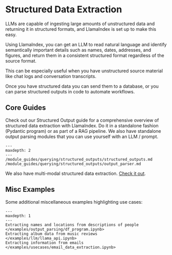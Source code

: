 # Structured Data Extraction

LLMs are capable of ingesting large amounts of unstructured data and returning it in structured formats, and LlamaIndex is set up to make this easy.

Using LlamaIndex, you can get an LLM to read natural language and identify semantically important details such as names, dates, addresses, and figures, and return them in a consistent structured format regardless of the source format.

This can be especially useful when you have unstructured source material like chat logs and conversation transcripts.

Once you have structured data you can send them to a database, or you can parse structured outputs in code to automate workflows.

## Core Guides

Check out our Structured Output guide for a comprehensive overview of structured data extraction with LlamaIndex. Do it in a standalone fashion (Pydantic program) or as part of a RAG pipeline. We also have standalone output parsing modules that you can use yourself with an LLM / prompt.

```{toctree}
---
maxdepth: 2
---
/module_guides/querying/structured_outputs/structured_outputs.md
/module_guides/querying/structured_outputs/output_parser.md
```

We also have multi-modal structured data extraction. [Check it out](../use_cases/multimodal.md#simple-evaluation-of-multi-modal-rag).

## Misc Examples

Some additional miscellaneous examples highlighting use cases:

```{toctree}
---
maxdepth: 1
---
Extracting names and locations from descriptions of people </examples/output_parsing/df_program.ipynb>
Extracting album data from music reviews </examples/llm/llama_api.ipynb>
Extracting information from emails </examples/usecases/email_data_extraction.ipynb>
```
